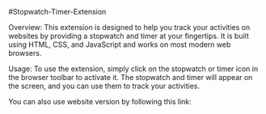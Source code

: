 #Stopwatch-Timer-Extension

Overview:
This extension is designed to help you track your activities on websites by providing a stopwatch and timer at your fingertips. It is built using HTML, CSS, and JavaScript and works on most modern web browsers.

Usage:
To use the extension, simply click on the stopwatch or timer icon in the browser toolbar to activate it. The stopwatch and timer will appear on the screen, and you can use them to track your activities.

You can also use website version by following this link:
